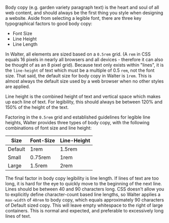 Body copy (e.g. garden variety paragraph text) is the heart and soul of all web content, and should always be the first thing you style when designing a website. Aside from selecting a legible font, there are three key typographical factors to good body copy:

- Font Size
- Line Height
- Line Length

In Walter, all elements are sized based on a `0.5rem` grid. (A `rem` in CSS equals 16 pixels in nearly all browsers and all devices - therefore it can also be thought of as an 8 pixel grid). Because text only exists within "lines", it is the `line-height` of text which must be a multiple of 0.5 `rem`, not the font size. That said, the default size for body copy in Walter is `1rem`. This is almost always the default size used by a web browser when no other styles are applied.

Line height is the combined height of text and vertical space which makes up each line of text. For legibility, this should always be between 120% and 150% of the height of the text.

Factoring in the `0.5rem` grid and established guidelines for legible line heights, Walter provides three types of body copy, with the following combinations of font size and line height:

| Size    | Font-Size | Line-Height |
|---------|-----------|-------------|
| Default | 1rem      | 1.5rem      |
| Small   | 0.75rem   | 1rem        |
| Large   | 1.5rem    | 2rem        |

The final factor in body copy legibility is line length. If lines of text are too long, it is hard for the eye to quickly move to the beginning of the next line. Lines should be between 40 and 90 characters long. CSS doesn't allow you to explicitly define character-count based line lengths, so Walter applies a `max-width` of `40rem` to body copy, which equals approximately 90 characters of Default sized copy. This will leave empty whitespace to the right of large containers. This is normal and expected, and preferable to excessively long lines of text.
